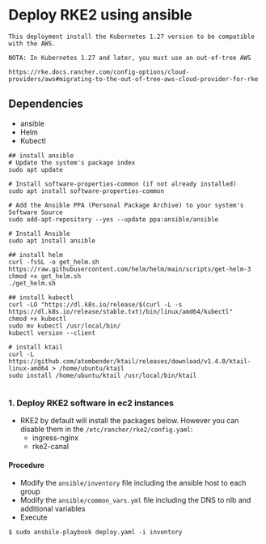 # Deploy RKE2 using ansible

```
This deployment install the Kubernetes 1.27 version to be compatible
with the AWS.

NOTA: In Kubernetes 1.27 and later, you must use an out-of-tree AWS

https://rke.docs.rancher.com/config-options/cloud-providers/aws#migrating-to-the-out-of-tree-aws-cloud-provider-for-rke
```


## Dependencies
- ansible
- Helm
- Kubectl

```
## install ansible 
# Update the system's package index
sudo apt update

# Install software-properties-common (if not already installed)
sudo apt install software-properties-common

# Add the Ansible PPA (Personal Package Archive) to your system's Software Source
sudo add-apt-repository --yes --update ppa:ansible/ansible

# Install Ansible
sudo apt install ansible

## install helm
curl -fsSL -o get_helm.sh https://raw.githubusercontent.com/helm/helm/main/scripts/get-helm-3
chmod +x get_helm.sh
./get_helm.sh

## install kubectl
curl -LO "https://dl.k8s.io/release/$(curl -L -s https://dl.k8s.io/release/stable.txt)/bin/linux/amd64/kubectl"
chmod +x kubectl
sudo mv kubectl /usr/local/bin/
kubectl version --client

# install ktail
curl -L https://github.com/atombender/ktail/releases/download/v1.4.0/ktail-linux-amd64 > /home/ubuntu/ktail 
sudo install /home/ubuntu/ktail /usr/local/bin/ktail


```

### 1. Deploy RKE2 software in ec2 instances

- RKE2 by default will install the packages below. However you can disable them in the `/etc/rancher/rke2/config.yaml`:
  - ingress-nginx
  - rke2-canal

#### Procedure

- Modify the `ansible/inventory` file including the ansible host to each group
- Modify the `ansible/common_vars.yml` file including the DNS to nlb and additional variables
- Execute

```
$ sudo ansbile-playbook deploy.yaml -i inventory
```
